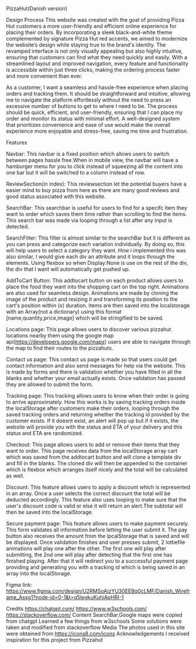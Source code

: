 PizzaHut(Danish version)

Design Process
This website was created with the goal of providing Pizza Hut customers a more user-friendly and efficient online experience for placing their orders. By incorporating a sleek black-and-white theme complemented by signature Pizza Hut red accents, we aimed to modernize the website’s design while staying true to the brand's identity. The revamped interface is not only visually appealing but also highly intuitive, ensuring that customers can find what they need quickly and easily. With a streamlined layout and improved navigation, every feature and functionality is accessible within just three clicks, making the ordering process faster and more convenient than ever.


As a customer, I want a seamless and hassle-free experience when placing orders and tracking them. It should be straightforward and intuitive, allowing me to navigate the platform effortlessly without the need to press an excessive number of buttons to get to where I need to be. The process should be quick, efficient, and user-friendly, ensuring that I can place my order and monitor its status with minimal effort. A well-designed system that prioritizes convenience and ease of use would make the overall experience more enjoyable and stress-free, saving me time and frustration.

Features

Navbar:
This navbar is a fixed position which allows users to switch between
pages hassle free.When in mobile view, the navbar will have a hamburger
menu for you to click instead of squeezing all the content into 
one bar but it will be switched to a column instead of row.

ReviewSection(in index):
This reviewsection let the potential buyers have a easier mind to buy pizza from here
as there are many good reviews and good status associated with this website.

SearchBar:
This searchbar is useful for users to find for a specifc item they want to order
which saves them time rather than scrolling to find the items. This search bar
was made via looping through a list after any input is detected.

SearchFilter:
This filter is almost similar to the searchBar but it is different as you can press
and categorize each variation individually. By doing so, this will help users to select 
a category they want. How i implemented this was also similar, I would give each div an
attribute and it loops through the elements. Using flexbox so when Display:None is use on the rest of
the div, the div that I want will automatically get pushed up.

AddToCart Button:
This addtocart button on each product allows users to place the food they want into the shopping cart
on the top right. Animations are also used for seamless design. Animations are made by cloning the image
of the product and resizing it and transforming its position to the cart's position within (x) duration.
Items are then saved into the localstorage with an Array(not a dictionary) using this format [name,quantity,price,image] which
will be stringified to be saved.

Locations page:
This page allows users to discover various pizzahut locations nearby them using the google map api(https://developers.google.com/maps)
users are able to navigate through the map to find their routes to the pizzahuts.

Contact us page:
This contact us page is made so that users could get contact information and also send messages for help via the website. This is made
by forms and there is validation whether you have filled in all the blanks and whether your email actually exists. Once validation has
passed they are allowed to submit the form.

Tracking page:
This tracking allows users to know when their order is going to arrive approximately. How this works is by saving tracking orders inside
the localStorage after customers make their orders, looping through the saved tracking orders and returning whether the tracking
id provided by the customer exists. If it doesnt exist, an alert will pop up but if it exists, the website will provide you with the status
and ETA of your delivery and this status and ETA are randomized.

Checkout:
This page allows users to add or remove their items that they want to order. This page receives data from the localStorage array
cart which was saved from the addtocart button and will clone a template div and fill in the blanks. The cloned div will then be
appended to the container which is flexbox which arranges itself nicely and the total will be calculated as well.

Discount: 
This feature allows users to apply a discount which is represented in an array. Once a user selects the correct discount the total
will be deducted accordingly. This feature also uses looping to make sure that the user's discount code is valid or else it will return
an alert.The subtotal will then be saved into the localStorage.

Secure payment page:
This feature allows users to make payment securely. This form validates all information before letting the user submit it. The pay button
also receives the amount from the lpcalStorage that is saved and will be displayed. Once validation finishes and user presses submit, 2
lottiefile animations will play one after the other. The first one will play after submitting, the 2nd one will play after detecting that the first
one has finished playing. After that it will redirect you to a successful payment page providing and generating you with a tracking id which
is being saved in an array into the localStorage.


Figma link:
https://www.figma.com/design/U2RMSoAizYU30EEBq0cLMF/Danish_Wireframe_Assg1?node-id=0-1&t=q5IegkuKuhiApHRI-1

Credits
https://chatgpt.com/
https://www.w3schools.com/
https://stackoverflow.com/
Content
SearchBar,Google maps were copied from chatgpt
Learned a few things from w3schools
Some solutions were taken and modified from stackoverflow
Media
The photos used in this site were obtained from https://icons8.com/icons
Acknowledgements
I received inspiration for this project from Pizzahut
